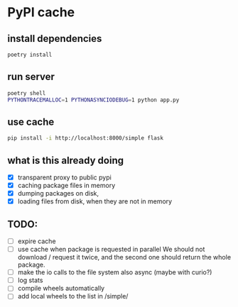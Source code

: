# PyPI cache

## install dependencies

```bash
poetry install
```

## run server

```bash
poetry shell
PYTHONTRACEMALLOC=1 PYTHONASYNCIODEBUG=1 python app.py
```

## use cache

```bash
pip install -i http://localhost:8000/simple flask
```

## what is this already doing

- [x] transparent proxy to public pypi
- [x] caching package files in memory
- [x] dumping packages on disk, 
- [x] loading files from disk, when they are not in memory

## TODO:

- [ ] expire cache
- [ ] use cache when package is requested in parallel
    We should not download / request it twice, and the second one should return the whole package.
- [ ] make the io calls to the file system also async (maybe with curio?)
- [ ] log stats
- [ ] compile wheels automatically
- [ ] add local wheels to the list in /simple/<package>
